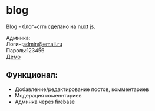 # blog

Blog - блог+crm  сделано на nuxt js.

Админка:  
Логин:admin@email.ru  
Пароль:123456  
[Демо](https://blog-on-nuxt.netlify.app)  

## Функционал:

* Добавление/редактирование постов, комментариев 
* Модерация коменнтариев 
* Админка через firebase
